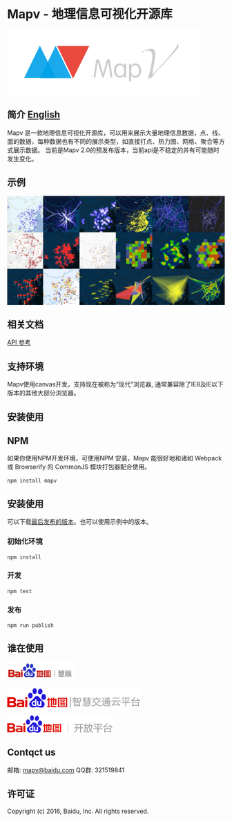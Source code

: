 # Mapv - 地理信息可视化开源库
<a href="http://huiyan-fe.github.io/mapv/v2/">
    <img style="vertical-align: top;" src="./asset/logo.png?raw=true" alt="logo">
</a>

## 简介 [English](https://github.com/huiyan-fe/mapv/blob/v2/README.md)
Mapv 是一款地理信息可视化开源库，可以用来展示大量地理信息数据，点、线、面的数据，每种数据也有不同的展示类型，如直接打点、热力图、网格、聚合等方式展示数据。
当前是Mapv 2.0的预发布版本，当前api是不稳定的并有可能随时发生变化。

## 示例
<a href="http://huiyan-fe.github.io/mapv/v2/gallery.html">
    <img style="vertical-align: top;" src="./asset/overview.png?raw=true" alt="logo">
</a>

## 相关文档
[API 参考](https://github.com/huiyan-fe/mapv/blob/v2/API.md)

## 支持环境
Mapv使用canvas开发，支持现在被称为“现代”浏览器, 通常兼容除了IE8及IE以下版本的其他大部分浏览器。
## 安装使用

## NPM
如果你使用NPM开发环境，可使用NPM 安装，Mapv 能很好地和诸如 Webpack 或 Browserify 的 CommonJS 模块打包器配合使用。

    npm install mapv

## 安装使用
可以下载[最后发布的版本](https://github.com/huiyan-fe/mapv/releases)。也可以使用示例中的版本。
### 初始化环境
    npm install
### 开发
    npm test
### 发布
    npm run publish

## 谁在使用
[![百度慧眼](./asset/user/huiyan.png)](http://huiyan.baidu.com)

[![百度交通云](./asset/user/jiaotong.png)](http://jiaotong.baidu.com/)

[![百度地图开放平台](./asset/user/lbsyun.png)](http://lbsyun.baidu.com/)

## Contqct us
邮箱: <a href="mailto:mapv@baidu.com">mapv@baidu.com</a>
QQ群: 321519841

## 许可证
Copyright (c) 2016, Baidu, Inc.
All rights reserved.

